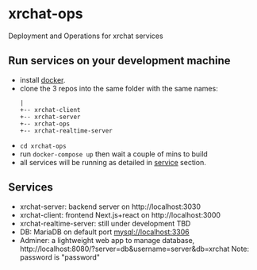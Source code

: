 # xrchat-ops
Deployment and Operations for xrchat services

## Run services on your development machine

- install [docker](https://docs.docker.com/get-docker/).
- clone the 3 repos into the same folder with the same names:
    ```
    |
    +-- xrchat-client
    +-- xrchat-server
    +-- xrchat-ops
    +-- xrchat-realtime-server
    ```
- `cd xrchat-ops`
- run `docker-compose up` then wait a couple of mins to build
- all services will be running as detailed in [service](Services) section.

## Services

- xrchat-server: backend server on http://localhost:3030
- xrchat-client: frontend Next.js+react on http://localhost:3000
- xrchat-realtime-server: still under development TBD
- DB: MariaDB on default port [mysql://localhost:3306]()
- Adminer: a lightweight web app to manage database, http://localhost:8080/?server=db&username=server&db=xrchat 
Note: password is "password"
